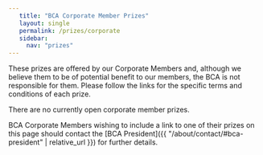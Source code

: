 ```yaml
---
   title: "BCA Corporate Member Prizes"
   layout: single
   permalink: /prizes/corporate
   sidebar:
     nav: "prizes"
---
```


These prizes are offered by our Corporate Members and, although we believe them to be of potential benefit to our members, the BCA is not responsible for them.  Please follow the links for the specific terms and conditions of each prize.

There are no currently open corporate member prizes.

BCA Corporate Members wishing to include a link to one of their prizes on this page should contact the [BCA President]({{ "/about/contact/#bca-president" | relative_url }}) for further details.

